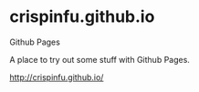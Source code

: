 # crispinfu.github.io
Github Pages

A place to try out some stuff with Github Pages.

http://crispinfu.github.io/

